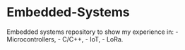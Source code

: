 # Embedded-Systems
Embedded systems repository to show my experience in: 
                                                      - Microcontrollers, 
                                                      - C/C++,
                                                      - IoT,
                                                      - LoRa.
